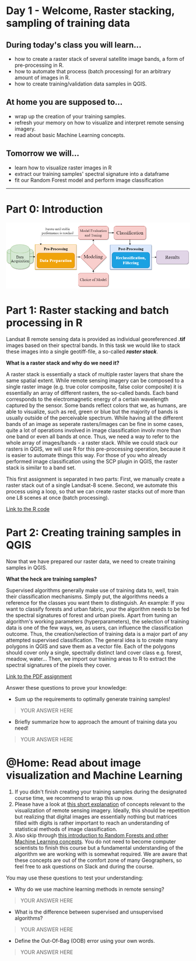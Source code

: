 # Day 1 - Welcome, Raster stacking, sampling of training data

## During today's class you will learn... 

  - how to create a raster stack of several satellite image bands, a form of pre-processing in R.
  - how to automate that process (batch processing) for an arbitrary amount of images in R.
  - how to create training/validation data samples in QGIS. 

## At home you are supposed to...
  - wrap up the creation of your training samples.
  - refresh your memory on how to visualize and interpret remote sensing imagery.
  - read about basic Machine Learning concepts. 
  
## Tomorrow we will...
  - learn how to visualize raster images in R
  - extract our training samples' spectral signature into a dataframe
  - fit our Random Forest model and perform image classification
---

# Part 0: Introduction
![This is an image](./classificationworkflow.png)

# Part 1: Raster stacking and batch processing in R
Landsat 8 remote sensing data is provided as individual georeferenced **.tif** images based on their spectral bands. In this task we would like to stack these images into a single geotiff-file, a so-called **_raster stack_**.  

**What is a raster stack and why do we need it?**

A raster stack is essentially a stack of multiple raster layers that share the same spatial extent. While remote sensing imagery can be composed to a single raster image (e.g. true color composite, false color composite) it is essentially an array of different rasters, the so-called bands. Each band corresponds to the electromagnetic energy of a certain wavelength captured by the sensor. Some bands reflect colors that we, as humans, are able to visualize, such as red, green or blue but the majority of bands is usually outside of the perceivable spectrum. While having all the different bands of an image as seperate rasters/images can be fine in some cases, quite a lot of operations involved in image classification involv more than one band or even all bands at once. Thus, we need a way to refer to the whole array of images/bands - a raster stack. While we could stack our rasters in QGIS, we will use R for this pre-processing operation, because it is easier to automate things this way. For those of you who already performed image classification using the SCP plugin in QGIS, the raster stack is similar to a band set.


This first assignment is separated in two parts:
First, we manually create a raster stack out of a single Landsat-8 scene.
Second, we automate this process using a loop, so that we can create raster stacks out of more than one L8 scenes at once (batch processing).

[Link to the R code](./01_01_RasterStacking.R)

# Part 2: Creating training samples in QGIS

Now that we have prepared our raster data, we need to create training samples in QGIS. 

**What the heck are training samples?**

Supervised algorithms generally make use of training data to, well, train their classification mechanisms. Simply put, the algorithms needs a reference for the classes you want them to distinguish. An example: If you want to classify forests and urban fabric, your the algorithm needs to be fed the spectral signatures of forest and urban pixels. Apart from tuning an algorithm's working parameters (hyperparameters), the selection of training data is one of the few ways, we, as users, can influence the classification outcome. Thus, the creation/selection of training data is a major part of any attempted supervised classification. The general idea is to create many polygons in QGIS and save them as a vector file. Each of the polygons should cover only a single, spectrally distinct land cover class e.g. forest, meadow, water... Then, we import our training areas to R to extract the spectral signatures of the pixels they cover. 

[Link to the PDF assignment](./01_02_SamplingQGIS.pdf)

Answer these questions to prove your knowledge:
- Sum up the requirements to optimally generate training samples!

>YOUR ANSWER HERE

- Briefly summarize how to approach the amount of training data you need!

>YOUR ANSWER HERE


# @Home: Read about image visualization and Machine Learning
1. If you didn't finish creating your training samples during the designated course time, we recommend to wrap this up now. 
2. Please have a look at [this short explanation](01_H_ImageVisualization.pdf) of concepts relevant to the visualization of remote sensing imagery. Ideally, this should be  repetition but realizing that digital images are essentially nothing but matrices filled with digits is rather important to reach an understanding of statistical methods of image classification.
3. Also skip through [this introduction to Random Forests and other Machine Learning concepts](01_H_MachineLearningBasics.pdf). You do not need to become computer scientists to finish this course but a fundamental understanding of the algorithm we are working with is somewhat required. We are aware that these concepts are out of the comfort zone of many Geographers, so feel free to ask questions on Slack and during the course.

You may use these questions to test your understanding:
- Why do we use machine learning methods in remote sensing?

>YOUR ANSWER HERE

- What is the difference between supervised and unsupervised algorithms?

>YOUR ANSWER HERE

- Define the Out-Of-Bag (OOB) error using your own words.

>YOUR ANSWER HERE

